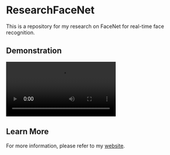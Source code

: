 # ResearchFaceNet

This is a repository for my research on FaceNet for real-time face recognition.

## Demonstration

<!-- video of face recognition -->

![demo video](https://cdn.maxnlp.ai/videos/face-pi.mp4)

## Learn More

For more information, please refer to my [website](https://www.maxnlp.ai/projects#face-net-pi).
